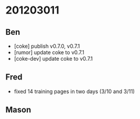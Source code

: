 # 201203011

## Ben
- [coke] publish v0.7.0, v0.7.1
- [rumor] update coke to v0.7.1
- [coke-dev] update coke to v0.7.1



## Fred
- fixed 14 training pages in two days (3/10 and 3/11)


## Mason
